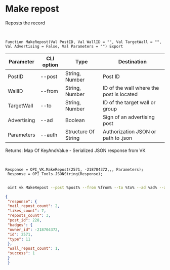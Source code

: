 ﻿---
sidebar_position: 2
---

# Make repost
 Reposts the record


<br/>


`Function MakeRepost(Val PostID, Val WallID = "", Val TargetWall = "", Val Advertising = False, Val Parameters = "") Export`

 | Parameter | CLI option | Type | Destination |
 |-|-|-|-|
 | PostID | --post | String, Number | Post ID |
 | WallID | --from | String, Number | ID of the wall where the post is located |
 | TargetWall | --to | String, Number | ID of the target wall or group |
 | Advertising | --ad | Boolean | Sign of an advertising post |
 | Parameters | --auth | Structure Of String | Authorization JSON or path to .json |

 
 Returns: Map Of KeyAndValue - Serialized JSON response from VK

<br/>




```bsl title="Code example"
Response = OPI_VK.MakeRepost(2571, -218704372,,, Parameters);
 Response = OPI_Tools.JSONString(Response);
```
	


```sh title="CLI command example"
 
 oint vk MakeRepost --post %post% --from %from% --to %to% --ad %ad% --auth %auth%

```

```json title="Result"
{
 "response": {
 "mail_repost_count": 2,
 "likes_count": 7,
 "reposts_count": 3,
 "post_id": 228,
 "badges": {
 "owner_id": -218704372,
 "id": 2571,
 "type": 11
 },
 "wall_repost_count": 1,
 "success": 1
 }
 }
```
